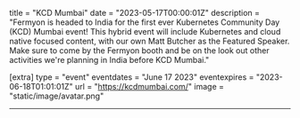 title = "KCD Mumbai"
date = "2023-05-17T00:00:01Z"
description = "Fermyon is headed to India for the first ever Kubernetes Community Day (KCD) Mumbai event! This hybrid event will include Kubernetes and cloud native focused content, with our own Matt Butcher as the Featured Speaker. Make sure to come by the Fermyon booth and be on the look out other activities we're planning in India before KCD Mumbai."

[extra]
type = "event"
eventdates = "June 17 2023"
eventexpires = "2023-06-18T01:01:01Z"
url = "https://kcdmumbai.com/"
image = "static/image/avatar.png"

---
